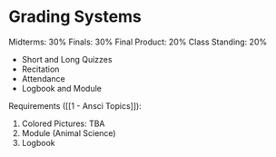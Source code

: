 # Grading Systems

Midterms: 30%
Finals: 30%
Final Product: 20%
Class Standing: 20%
* Short and Long Quizzes
* Recitation
* Attendance
* Logbook and Module

Requirements ([[1 - Ansci Topics]]): 
1. Colored Pictures: TBA
2. Module (Animal Science)
3. Logbook